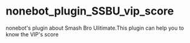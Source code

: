 # nonebot_plugin_SSBU_vip_score
nonebot's plugin about Smash Bro Ulitimate.This plugin can help you to know the VIP's score
